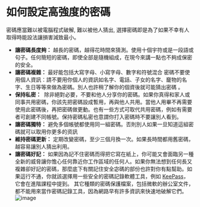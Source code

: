 [Title]: # (如何選擇高強度的密碼)
[Order]: # (6)

# 如何設定高強度的密碼

密碼應當難以被電腦程式破解, 難以被他人猜出, 選擇密碼即是為了如果不幸有人取得時能設法讓損害減致最小。

* **讓密碼長度夠：**  越長的密碼，越得花時間來猜測。使用十個宇符或是一段語或句子。任何簡短的密碼，即使全部是隨機組成，在現今來講一點也不夠成保密的安全。
* **讓密碼複雜：** 最好能包括大寫字母、小寫字母、數字和符號混合
密碼不要使用個人資訊：請不要用你個人的資訊如名字、電話、子女的名字、竉物的名字、生日等等來做為密碼。別人也許稍了解你的個資後就可能猜出密碼 。
* **保持私密：**  除非絕對必要，不要和他人分享你的密碼。如果你真得和家人或同事共用密碼，你該先把密碼設成暫用，再與他人共用。當他人用畢不再需要使用此密碼後，再把密碼做更動。也有一些方式可取代共用密碼，例如有需要者可創建不同帳號。保持密碼私密也意謂你打入密碼時不要讓別人看到。
* **讓密碼獨特：** 避免多個帳號都使用同一組密碼。否則別人如果一旦知道這組密碼就可以取用你更多的资訊
* **維持密碼更新：** 定期改變密碼，至少三個月換一次。如果長時間都用舊密碼，越容易讓別人猜出利用。
* **讓密碼好記：** 如果因為記不住密碼而得把它寫在紙上，你可能又會面臨另一種全新的威脅讓你憺心任何靠近你工作區域的任何人。如果你無法想到任何長又複雜卻好記的密碼，那麼底下有關記住安全宓碼的部份也許對你有點幫助。如果這行不通，你就該選擇用一些安全的密碼記錄軟體工具，例如 [KeePass](umbrella://lesson/keepassx)，它會在進階課程中提到。 其它種類的密碼保護檔案，包括微軟的辦公室文件，都不能用來當作密碼記錄工具，因為網路早有許多資訊來快速地破解它們。
![image](password2.png)
